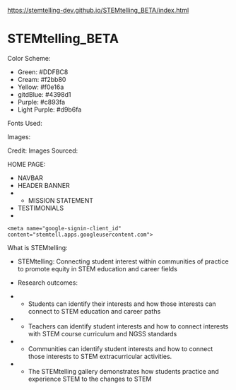 
https://stemtelling-dev.github.io/STEMtelling_BETA/index.html

# STEMtelling_BETA

Color Scheme:  
- Green: #DDFBC8
- Cream: #f2bb80
- Yellow: #f0e16a
- gitdBlue: #4398d1
- Purple: #c893fa
- Light Purple: #d9b6fa

Fonts Used:


Images:


Credit:
Images Sourced:

HOME PAGE:
- NAVBAR
- HEADER BANNER
- - MISSION STATEMENT
- TESTIMONIALS
- 

<!-- Google ID Client -->
    <meta name="google-signin-client_id" content="stemtell.apps.googleusercontent.com">

What is STEMtelling:
- STEMtelling: Connecting student interest within communities of practice to promote equity in STEM education and career fields

- Research outcomes: 
- - Students can identify their interests and how those interests can connect to STEM education and career paths
- - Teachers can identify student interests and how to connect interests with STEM course curriculum and NGSS standards
- - Communities can identify student interests and how to connect those interests to STEM extracurricular activities.
- - The STEMtelling gallery demonstrates how students practice and experience STEM to the changes to STEM 

